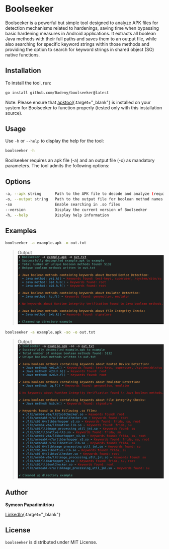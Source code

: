 # Boolseeker

Boolseeker is a powerful but simple tool designed to analyze APK files for detection mechanisms related to hardenings, saving time when bypassing basic hardening measures in Android applications. It extracts all boolean Java methods with their full paths and saves them to an output file, while also searching for specific keyword strings within those methods and providing the option to search for keyword strings in shared object (SO) native functions.

## Installation

To install the tool, run:

```bash
go install github.com/0xdeny/boolseeker@latest
```

Note: Please ensure that [apktool](https://www.kali.org/tools/apktool/){:target="_blank"} is installed on your system for Boolseeker to function properly (tested only with this installation source).

## Usage

Use `-h` or `--help` to display the help for the tool:

```bash
boolseeker -h
```

Boolseeker requires an apk file (-a) and an output file (-o) as mandatory parameters. The tool admits the following options:


## Options


```bash
-a, --apk string      Path to the APK file to decode and analyze (required)
-o, --output string   Path to the output file for boolean method names (required)
-so                   Enable searching in .so files
--version             Display the current version of Boolseeker
-h, --help            Display help information
```

## Examples

```bash
boolseeker -a example.apk -o out.txt
```

> Output
    ![Example-1](images/boolseeker-1.png)

```bash
boolseeker -a example.apk -so -o out.txt
```
> Output
    ![Example-2](images/boolseeker-2.png)

## Author

**Symeon Papadimitriou**

[LinkedIn](https://www.linkedin.com/in/symeon-papadimitriou/){:target="_blank"}

## License

`boolseeker` is distributed under MIT License.
